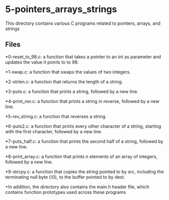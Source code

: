 # 5-pointers_arrays_strings

This directory contains various C programs related to pointers, arrays, and strings

## Files

*0-reset_to_98.c: a function that takes a pointer to an int as parameter and updates the value it points to to 98.

*1-swap.c: a function that swaps the values of two integers.

*2-strlen.c: a function that returns the length of a string.

*3-puts.c: a function that prints a string, followed by a new line.

*4-print_rev.c: a function that prints a string in reverse, followed by a new line.

*5-rev_string.c: a function that reverses a string.

*6-puts2.c: a function that prints every other character of a string, starting with the first character, followed by a new line.

*7-puts_half.c: a function that prints the second half of a string, followed by a new line.

*8-print_array.c: a function that prints n elements of an array of integers, followed by a new line.

*9-strcpy.c: a function that copies the string pointed to by src, including the terminating null byte (\0), to the buffer pointed to by dest.

+In addition, the directory also contains the main.h header file, which contains function prototypes used across these programs

